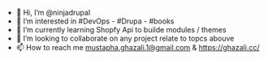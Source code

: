 - 👋 Hi, I’m @ninjadrupal
- 👀 I’m interested in #DevOps - #Drupa  - #books 
- 🌱 I’m currently learning Shopfy Api to builde modules / themes 
- 💞️ I’m looking to collaborate on  any project relate to topcs abouve 
- 📫 How to reach me mustapha.ghazali.1@gmail.com  & https://ghazali.cc/

<!---
ninjadrupal/ninjadrupal is a ✨ special ✨ repository because its `README.md` (this file) appears on your GitHub profile.
You can click the Preview link to take a look at your changes.
--->

